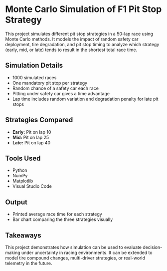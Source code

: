 # Monte Carlo Simulation of F1 Pit Stop Strategy

This project simulates different pit stop strategies in a 50-lap race using Monte Carlo methods. It models the impact of random safety car deployment, tire degradation, and pit stop timing to analyze which strategy (early, mid, or late) tends to result in the shortest total race time.

## Simulation Details

- 1000 simulated races
- One mandatory pit stop per strategy
- Random chance of a safety car each race
- Pitting under safety car gives a time advantage
- Lap time includes random variation and degradation penalty for late pit stops

## Strategies Compared

- **Early:** Pit on lap 10
- **Mid:** Pit on lap 25
- **Late:** Pit on lap 40

## Tools Used

- Python
- NumPy
- Matplotlib
- Visual Studio Code

## Output

- Printed average race time for each strategy
- Bar chart comparing the three strategies visually

## Takeaways

This project demonstrates how simulation can be used to evaluate decision-making under uncertainty in racing environments. It can be extended to model tire compound changes, multi-driver strategies, or real-world telemetry in the future.